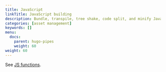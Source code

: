 ```yaml
---
title: JavaScript
linkTitle: JavaScript building
description: Bundle, transpile, tree shake, code split, and minify JavaScript resources.
categories: [asset management]
keywords: []
menu:
  docs:
    parent: hugo-pipes
    weight: 60
weight: 60
---
```



See [JS functions]([http://localhost:1313/functions/js/](https://gohugo.io/functions/js/)).
